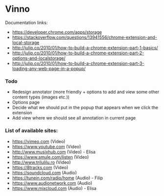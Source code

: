 # Vinno


Documentation links:
- https://developer.chrome.com/apps/storage
- https://stackoverflow.com/questions/13941556/chrome-extension-and-local-storage
- http://julip.co/2010/01/how-to-build-a-chrome-extension-part-1-basics/ 
- http://julip.co/2010/01/how-to-build-a-chrome-extension-part-2-options-and-localstorage/ 
- http://julip.co/2010/01/how-to-build-a-chrome-extension-part-3-loading-any-web-page-in-a-popup/ 

### Todo

- Redesign annotator (more friendly + options to add and view some other content types (images etc.))
- Options page
- Decide what we should put in the popup that appears when we click the extension
- Add view where we should see all annotation in current page

### List of available sites:
- https://vimeo.com (Video)
- https://www.youtube.com (Video)
- http://www.musixhub.com (Video) - Elisa
- https://www.smule.com/listen (Video)
- http://www.trilulilu.ro (Video)
- https://8tracks.com (Video)
- https://soundcloud.com (Audio) 
- https://tunein.com/radio/home (Audio) - Filip
- https://www.audionetwork.com (Audio)
- https://www.mixcloud.com (Audio) - Elisa
 

